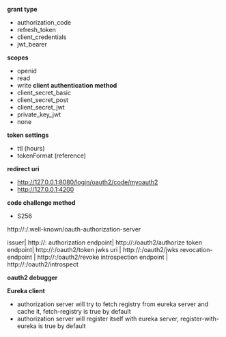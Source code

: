 **grant type**
- authorization_code
- refresh_token
- client_credentials
- jwt_bearer

**scopes**
- openid
- read
- write
**client authentication method**
- client_secret_basic
- client_secret_post
- client_secret_jwt
- private_key_jwt
- none

**token settings**
- ttl (hours)
- tokenFormat (reference)

**redirect  uri**
- http://127.0.0.1:8080/login/oauth2/code/myoauth2
- http://127.0.0.1:4200

**code challenge method**
- S256

http://<auth-server-host>:<auth-server-port>/.well-known/oauth-authorization-server

issuer|                  http://<auth-server-host>:<auth-server-port>
authorization endpoint|  http://<auth-server-host>:<auth-server-port>/oauth2/authorize
token endpoint|          http://<auth-server-host>:<auth-server-port>/oauth2/token
jwks uri |               http://<auth-server-host>:<auth-server-port>/oauth2/jwks
revocation-endpoint |    http://<auth-server-host>:<auth-server-port>/oauth2/revoke
introspection endpoint | http://<auth-server-host>:<auth-server-port>/oauth2/introspect

**oauth2 debugger**


**Eureka client** 
* authorization server will try to fetch registry from eureka server and cache it, fetch-registry is true by default
* authorization server will register itself with eureka server, register-with-eureka is true by default



